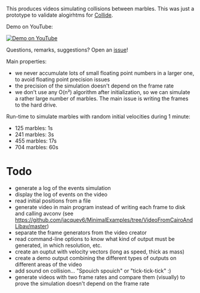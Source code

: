 This produces videos simulating collisions between marbles.
This was just a prototype to validate alogirhtms for [Collide](https://github.com/jacquev6/Collide).

Demo on YouTube:

[![Demo on YouTube](http://img.youtube.com/vi/9y4D8cbrjJ0/0.jpg)](http://youtu.be/9y4D8cbrjJ0)

Questions, remarks, suggestions? Open an [issue](https://github.com/jacquev6/MarblesCollide/issues)!

Main properties:
* we never accumulate lots of small floating point numbers in a larger one, to avoid floating point precision issues
* the precision of the simulation doesn't depend on the frame rate
* we don't use any O(n²) algorithm after initialization, so we can simulate a rather large number of marbles. The main issue is writing the frames to the hard drive.

Run-time to simulate marbles with random initial velocities during 1 minute:
* 125 marbles: 1s
* 241 marbles: 3s
* 455 marbles: 17s
* 704 marbles: 60s


Todo
====

* generate a log of the events simulation
* display the log of events on the video
* read initial positions from a file
* generate video in main program instead of writing each frame to disk and calling avconv (see https://github.com/jacquev6/MinimalExamples/tree/VideoFromCairoAndLibav/master)
* separate the frame generators from the video creator
* read command-line options to know what kind of output must be generated, in which resolution, etc.
* create an ouptut with velocity vectors (long as speed, thick as mass)
* create a demo output combining the different types of outputs on different areas of the video
* add sound on collision... "Spouich spouich" or "tick-tick-tick" :)
* generate videos with two frame rates and compare them (visually) to prove the simulation doesn't depend on the frame rate
